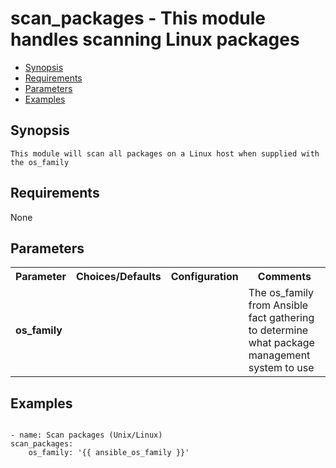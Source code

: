 scan_packages - This module handles scanning Linux packages
====================================
- [Synopsis](Synopsis)
- [Requirements](Requirements)
- [Parameters](Parameters)
- [Examples](Examples)

## Synopsis
    This module will scan all packages on a Linux host when supplied with the os_family

## Requirements
None

## Parameters

<table>
<tr>
<th> Parameter </th>
<th> Choices/Defaults </th>
<th> Configuration </th>
<th> Comments </th>
</tr>
<tr>
<td><b>os_family</b></br>
</td>
<td></td>
<td></td>
<td> The os_family from Ansible fact gathering to determine what package management system to use
</td>
</tr>
</table>

## Examples
```

- name: Scan packages (Unix/Linux)
scan_packages:
    os_family: '{{ ansible_os_family }}'

```